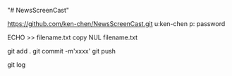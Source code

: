 "# NewsScreenCast" 

https://github.com/ken-chen/NewsScreenCast.git
u:ken-chen
p: password

ECHO >> filename.txt
copy NUL filename.txt

git add .
git commit -m'xxxx'
git push

git log